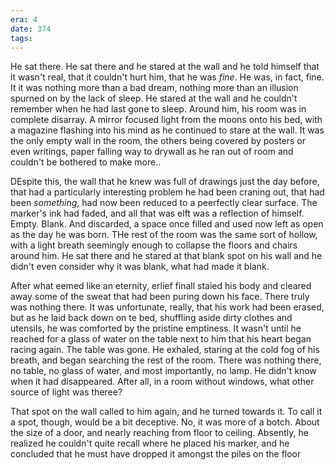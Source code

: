 ```yaml
---
era: 4
date: 374
tags:
---
```

He sat there. He sat there and he stared at the wall and he told himself that it wasn't real, that it couldn't hurt him, that he was *fine*. He was, in fact, fine. It it was nothing more than a bad dream, nothing more than an illusion spurned on by the lack of sleep. He stared at the wall and he couldn't remember when he had last gone to sleep. Around him, his room was in complete disarray. A mirror focused light from the moons onto his bed, with a magazine flashing into his mind as he continued to stare at the wall. It was the only empty wall in the room, the others being covered by posters or even writings, paper falling way to drywall as he ran out of room and couldn't be bothered to make more.. 

DEspite this, the wall that he knew was full of drawings just the day before, that had a particularly interesting problem he had been craning out, that had been *something*, had now been reduced to a peerfectly clear surface. The marker's ink had faded, and all that was elft was a reflection of himself. Empty. Blank. And discarded, a space once filled and used now left as open as the day he was born. THe rest of the room was the same sort of hollow, with a light breath seemingly enough to collapse the floors and chairs around him. He sat there and he stared at that blank spot on his wall and he didn't even consider why it was blank, what had made it blank. 

After what eemed like an eternity, erlief finall staied his body and cleared away some of the sweat that had been puring down his face. There truly was nothing there. It was unfortunate, really, that his work had been erased, but as he laid back down on te bed, shuffling aside dirty clothes and utensils, he was comforted by the pristine emptiness. It wasn't until he reached for a glass of water on the table next to him that his heart began racing again. The table was gone. He exhaled, staring at the cold fog of his breath, and began searching the rest of the room. There was nothing there, no table, no glass of water, and most importantly, no lamp. He didn't know when it had disappeared. After all, in a room without windows, what other source of light was theree?

That spot on the wall called to him again, and he turned towards it. To call it a spot, though, would be a bit deceptive. No, it was more of a botch. About the size of a door, and nearly reaching from floor to ceiling. Absently, he realized he couldn't quite recall where he placed his marker, and he concluded that he must have dropped it amongst the piles on the floor 